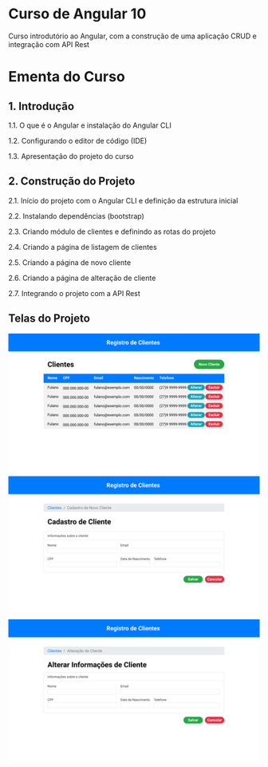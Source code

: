# Curso de Angular 10

Curso introdutório ao Angular, com a construção de uma aplicação CRUD e integração com API Rest

# Ementa do Curso

## 1. Introdução

1.1. O que é o Angular e instalação do Angular CLI
    
1.2. Configurando o editor de código (IDE)
    
1.3. Apresentação do projeto do curso

## 2. Construção do Projeto

2.1. Início do projeto com o Angular CLI e definição da estrutura inicial
    
2.2. Instalando dependências (bootstrap)
    
2.3. Criando módulo de clientes e definindo as rotas do projeto
    
2.4. Criando a página de listagem de clientes
    
2.5. Criando a página de novo cliente
    
2.6. Criando a página de alteração de cliente
    
2.7. Integrando o projeto com a API Rest

## Telas do Projeto

![Listagem de Clientes](UI/Listagem-de-clientes.png)
![Cadastro de Cliente](UI/Cadastro-de-cliente.png)
![Alteração de Cliente](UI/Alteracao-de-cliente.png)
